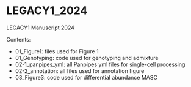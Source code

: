 # LEGACY1_2024
LEGACY1 Manuscript 2024

Contents:
- 01_Figure1: files used for Figure 1
- 01_Genotyping: code used for genotyping and admixture
- 02-1_panpipes_yml: all Panpipes yml files for single-cell processing
- 02-2_annotation: all files used for annotation figure
- 03_Figure3: code used for differential abundance MASC
